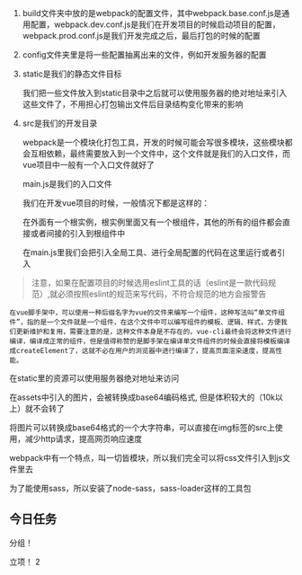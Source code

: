 
1. build文件夹中放的是webpack的配置文件，其中webpack.base.conf.js是通用配置，webpack.dev.conf.js是我们在开发项目的时候启动项目的配置，webpack.prod.conf.js是我们开发完成之后，最后打包的时候的配置

2. config文件夹里是将一些配置抽离出来的文件，例如开发服务器的配置

3. static是我们的静态文件目标

    我们把一些文件放入到static目录中之后就可以使用服务器的绝对地址来引入这些文件了，不用担心打包输出文件后目录结构变化带来的影响

4. src是我们的开发目录

    webpack是一个模块化打包工具，开发的时候可能会写很多模块，这些模块都会互相依赖，最终需要放入到一个文件中，这个文件就是我们的入口文件，而vue项目中一般有一个入口文件就好了
    
    main.js是我们的入口文件

    我们在开发vue项目的时候，一般情况下都是这样的：

    在外面有一个根实例，根实例里面又有一个根组件，其他的所有的组件都会直接或者间接的引入到根组件中

    在main.js里我们会把引入全局工具、进行全局配置的代码在这里运行或者引入


> 注意，如果在配置项目的时候选用eslint工具的话（eslint是一款代码规范）,就必须按照eslint的规范来写代码，不符合规范的地方会报警告

    在vue脚手架中，可以使用一种后缀名字为vue的文件来编写一个组件，这种写法叫“单文件组件”，指的是一个文件就是一个组件，在这个文件中可以编写组件的模板、逻辑、样式，方便我们更新维护和复用，需要注意的是，这种文件本身是不存在的，vue-cli最终会将这种文件进行编译，编译成正常的组件，但是值得称赞的是脚手架在编译单文件组件的时候会直接将模板编译成createElement了，这就不必在用户的浏览器中进行编译了，提高页面渲染速度，提高性能。

在static里的资源可以使用服务器绝对地址来访问

在assets中引入的图片，会被转换成base64编码格式, 但是体积较大的（10k以上）就不会转了

将图片可以转换成base64格式的一个大字符串，可以直接在img标签的src上使用，减少http请求，提高网页响应速度

webpack中有一个特点，叫一切皆模块，所以我们完全可以将css文件引入到js文件里去

为了能使用sass，所以安装了node-sass，sass-loader这样的工具包



## 今日任务 

分组！ 

立项！ 2






